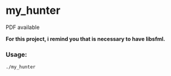 # my_hunter
PDF available

__For this project, i remind you that is necessary to have libsfml.__
### Usage:
    ./my_hunter
